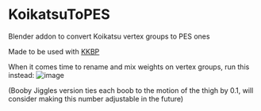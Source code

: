 # KoikatsuToPES
Blender addon to convert Koikatsu vertex groups to PES ones

Made to be used with [KKBP](https://github.com/FlailingFog/KK-Blender-Porter-Pack)

When it comes time to rename and mix weights on vertex groups, run this instead:
![image](https://user-images.githubusercontent.com/98861097/199641629-add93020-67f6-4f3d-be0e-cf4855509ad4.png)

(Booby Jiggles version ties each boob to the motion of the thigh by 0.1, will consider making this number adjustable in the future)
